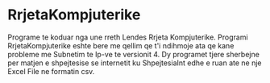 # RrjetaKompjuterike
Programe te koduar nga une rreth Lendes Rrjeta Kompjuterike. Programi RrjetaKompjuterike eshte bere me qellim qe t'i ndihmoje ata qe kane probleme me Subnetim te Ip-ve te versionit 4. Dy programet tjere sherbejne per matjen e shpejtesise se internetit ku ShpejtesiaInt edhe e ruan ate ne nje Excel File ne formatin csv.
